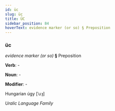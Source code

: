 ```yaml
---
id: üc
slug: üc
title: ÜC
sidebar_position: 84
hoverText: evidence marker (or so) § Preposition
---
```


### üc

*evidence marker (or so)* **§** Preposition

**Verb**: -

**Noun**: -

**Modifier**: -

Hungarian úgy [ˈuːɟ]

*Uralic Language Family*